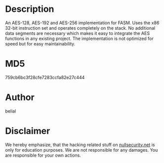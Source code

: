 Description
===========
An AES-128, AES-192 and AES-256 implementation for FASM. Uses the x86 32-bit
instruction set and operates completely on the stack. No additional data
segments are necessary which makes it easy to integrate the AES functions in any
existing project. The implementation is not optimized for speed but for easy
maintainability.

MD5
===
759cb6bc3f28cfe7283ccfa82e27c444

Author
======
belial

Disclaimer
==========
We hereby emphasize, that the hacking related stuff on
[nullsecurity.net](http://nullsecurity.net) is only for education purposes.
We are not responsible for any damages. You are responsible for your own
actions.
